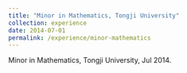 ```yaml
---
title: "Minor in Mathematics, Tongji University"
collection: experience
date: 2014-07-01
permalink: /experience/minor-mathematics
---
```

Minor in Mathematics, Tongji University, Jul 2014.
